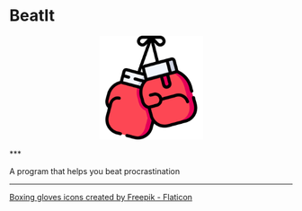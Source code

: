 # BeatIt
<p align="center">
    <img src="logo.png" alt="Logo" height=185 width=185>
</p>
***

A program that helps you beat procrastination

***
<a href="https://www.flaticon.com/free-icons/boxing-gloves" title="boxing gloves icons">Boxing gloves icons created by Freepik - Flaticon</a>
